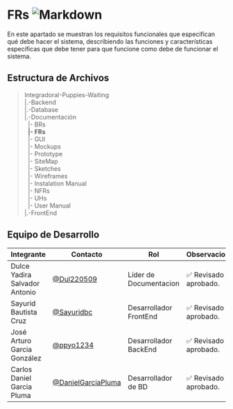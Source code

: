 # FRs   ![Markdown](https://img.shields.io/badge/Markdown-000000?style=for-the-badge&logo=markdown&logoColor=white)


En este apartado se muestran los requisitos funcionales que especifican qué debe hacer el sistema, describiendo las funciones y características específicas que debe tener para que funcione como debe de funcionar el sistema.

## Estructura de Archivos 

>IntegradoraI-Puppies-Waiting<br>
>|.-Backend <br>
>|.-Database <br>
>|.-Documentación <br>
>&nbsp;&nbsp;|- BRs <br>
>&nbsp;&nbsp;**|- FRs**<br>
>&nbsp;&nbsp;|- GUI <br>
>&nbsp;&nbsp;|- Mockups <br>
>&nbsp;&nbsp;|- Prototype <br>
>&nbsp;&nbsp;|- SiteMap <br>
>&nbsp;&nbsp;|- Sketches <br>
>&nbsp;&nbsp;|- Wireframes <br>
>&nbsp;&nbsp;|- Instalation Manual <br>
>&nbsp;&nbsp;|- NFRs <br>
>&nbsp;&nbsp;|- UHs <br>
>&nbsp;&nbsp;|- User Manual <br>
>|.-FrontEnd<br>


## Equipo de Desarrollo

|Integrante|Contacto|Rol|Observaciones|
|------------|--------|---|---|
|Dulce Yadira Salvador Antonio|[@Dul220509](https://github.com/Dul220509)|Líder de Documentacion|✅ Revisado y aprobado.|
|Sayurid Bautista Cruz|[@Sayuridbc](https://github.com/sayuridbc)|Desarrollador FrontEnd|✅ Revisado y aprobado.|
|José Arturo Garcia González |[@ppyo1234](https://github.com/ppyo1234)|Desarrollador BackEnd|✅ Revisado y aprobado.|
|Carlos Daniel Garcia Pluma|[@DanielGarciaPluma](https://github.com/DanielGarciaPluma)|Desarrollador de BD|✅ Revisado y aprobado.|
